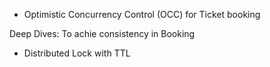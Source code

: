 - Optimistic Concurrency Control (OCC) for Ticket booking

Deep Dives:
To achie consistency in Booking
- Distributed Lock with TTL
